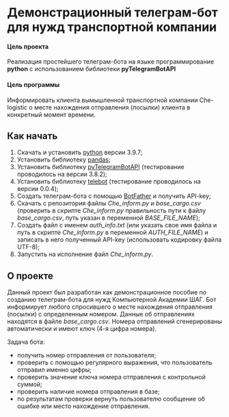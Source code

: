 # Демонстрационный телеграм-бот для нужд транспортной компании
#### Цель проекта
Реализация простейшего телеграм-бота на языке программирование **python** с использованием библиотеки **pyTelegramBotAPI**
#### Цель программы
Информировать клиента вымышленной транспортной компании Che-logistic о месте нахождения отправления (посылки) клиента в конкретный момент времени.
## Как начать
1. Скачать и установить [python](https://www.python.org/downloads/) версии 3.9.7;
2. Установить библиотеку [pandas](https://pypi.org/project/pandas/);
3. Установить библиотеку [pyTelegramBotAPI](https://pypi.org/project/pyTelegramBotAPI/) (тестирование проводилось на версии 3.8.2);
4. Установить библиотеку [telebot](https://pypi.org/project/telebot/) (тестирование проводилось на версии 0.0.4);
5. Создать телеграм-бота с помощью [BotFather](https://telegram.im/BotFather) и получить API-key;
6. Скачать с репозитория файлы *Che_inform.py* и *base_cargo.csv* (проверить в скрипте *Che_inform.py* правильность пути к файлу *base_cargo.csv*, путь указан в переменной *BASE_FILE_NAME*);
7. Создать файл с именем *auth_info.txt* (или указать свое имя файла и путь в скрипте *Che_inform.py* в переменной *AUTH_FILE_NAME*) и записать в него полученный API-key (использовать кодировку файла UTF-8);
8. Запустить на исполнение файл *Che_inform.py*.
## О проекте
Данный проект был разработан как демонстрационное пособие по созданию телеграм-бота для нужд Компьютерной Академии ШАГ. Бот информирует любого спросившего о месте нахождения отправления (посылки) с определенным номером. Данные об отправлениях находятся в файле *base_cargo.csv*. Номера отправлений сгенерированы автоматически и имеют ключ (4-я цифра номера). 

Задача бота:
- получить номер отправления от пользователя;
- проверить с помощью регулярного выражения, что пользователь отправил именно цифры;
- проверить значение ключа номера отправления с контрольной суммой;
- проверить наличие номера отправления в базе;
- по результатам проверки вернуть пользователю сообщение об ошибке или место нахождение отправления.
